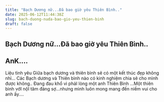 ```yaml
---
title: "Bạch Dương nữ...Đã bao giờ yêu Thiên Bình.."
date: 2025-06-12T11:44:38Z
slug: bach-duong-nuda-bao-gio-yeu-thien-binh
draft: false
---
```


## Bạch Dương nữ...Đã bao giờ yêu Thiên Bình..

## AnK....

Liệu tình yêu Giữa bạch dương và thiên bình sẽ có một kết thúc đẹp không nhỉ…
Các Bạch dương và Thiên bình nào có kinh nghiệm chia sẽ cho mình được không..
Đang đau khổ vì phảI lòng một anh Thiên Bình …Một thiên bình vớI nộI tâm đáng sợ…nhưng mình luôn mong mang đến niềm vui cho anh ấy….